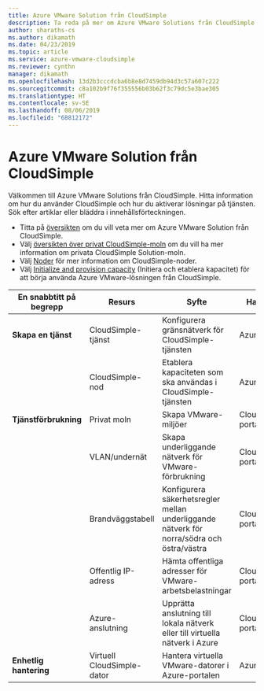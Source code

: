 ```yaml
---
title: Azure VMware Solution från CloudSimple
description: Ta reda på mer om Azure VMware Solutions från CloudSimple
author: sharaths-cs
ms.author: dikamath
ms.date: 04/23/2019
ms.topic: article
ms.service: azure-vmware-cloudsimple
ms.reviewer: cynthn
manager: dikamath
ms.openlocfilehash: 13d2b3cccdcba6b8e8d7459db94d3c57a607c222
ms.sourcegitcommit: c8a102b9f76f355556b03b62f3c79dc5e3bae305
ms.translationtype: HT
ms.contentlocale: sv-SE
ms.lasthandoff: 08/06/2019
ms.locfileid: "68812172"
---
```

# <a name="azure-vmware-solution-by-cloudsimple"></a>Azure VMware Solution från CloudSimple

Välkommen till Azure VMware Solutions från CloudSimple. Hitta information om hur du använder CloudSimple och hur du aktiverar lösningar på tjänsten. Sök efter artiklar eller bläddra i innehållsförteckningen.

- Titta på [översikten](cloudsimple-vmware-solutions-overview.md) om du vill veta mer om Azure VMware Solution från CloudSimple.
- Välj [översikten över privat CloudSimple-moln](cloudsimple-private-cloud.md) om du vill ha mer information om privata CloudSimple Solution-moln.
- Välj [Noder](cloudsimple-node.md) för mer information om CloudSimple-noder.
- Välj [Initialize and provision capacity](quickstart-create-cloudsimple-service.md) (Initiera och etablera kapacitet) för att börja använda Azure VMware-lösningen från CloudSimple.

| En snabbtitt på begrepp     | Resurs                    | Syfte                                                                       | Hantering         |
|--------------------------|-----------------------------|-------------------------------------------------------------------------------|--------------------|
| **Skapa en tjänst**     | CloudSimple-tjänst         | Konfigurera gränsnätverk för CloudSimple-tjänsten                                    | Azure Portal       |
|                          | CloudSimple-nod            | Etablera kapaciteten som ska användas i CloudSimple-tjänsten                          | Azure Portal       |
| **Tjänstförbrukning**  | Privat moln               | Skapa VMware-miljöer                                                    | CloudSimple-portalen |
|                          | VLAN/undernät                 | Skapa underliggande nätverk för VMware-förbrukning                               | CloudSimple-portalen |
|                          | Brandväggstabell              | Konfigurera säkerhetsregler mellan underliggande nätverk för norra/södra och östra/västra | CloudSimple-portalen |
|                          | Offentlig IP-adress           | Hämta offentliga adresser för VMware-arbetsbelastningar                           | CloudSimple-portalen |
|                          | Azure-anslutning            | Upprätta anslutning till lokala nätverk eller till virtuella nätverk i Azure         | CloudSimple-portalen |
| **Enhetlig hantering**   | Virtuell CloudSimple-dator | Hantera virtuella VMware-datorer i Azure-portalen                                | Azure Portal       |
